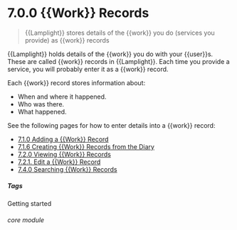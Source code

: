 # 7.0.0 {{Work}} Records

> {{Lamplight}} stores details of the {{work}} you do (services you provide) as {{work}} records



{{Lamplight}} holds details of the {{work}} you do with your {{user}}s. These are called {{work}} records in {{Lamplight}}. Each time you provide a service, you will probably enter it as a {{work}} record. 

Each {{work}} record stores information about:
- When and where it happened.
- Who was there.
- What happened.


See the following pages for how to enter details into a {{work}} record:
- [7.1.0 Adding a {{Work}} Record](/help/index/p/7.1.0)
- [7.1.6 Creating {{Work}} Records from the Diary](/help/index/p/7.1.6)
- [7.2.0 Viewing {{Work}} Records](/help/index/p/7.2.0)
- [7.2.1. Edit a {{Work}} Record](/help/index/p/7.2.1)
- [7.4.0 Searching {{Work}} Records](/help/index/p/7.4.0)


##### Tags
Getting started

###### core module

